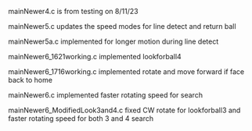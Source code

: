 mainNewer4.c is from testing on 8/11/23

mainNewer5.c updates the speed modes for line detect and return ball

mainNewer5a.c implemented for longer motion during line detect

mainNewer6_1621working.c implemented lookforball4

mainNewer6_1716working.c implemented rotate and move forward if face back to home

mainNewer6.c implemented faster rotating speed for search

mainNewer6_ModifiedLook3and4.c fixed CW rotate for lookforball3 and faster rotating speed for both 3 and 4 search